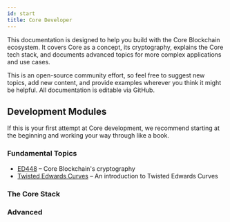 ```yaml
---
id: start
title: Core Developer
---
```


This documentation is designed to help you build with the Core Blockchain ecosystem. It covers Core as a concept, its cryptography, explains the Core tech stack, and documents advanced topics for more complex applications and use cases.

This is an open-source community effort, so feel free to suggest new topics, add new content, and provide examples wherever you think it might be helpful. All documentation is editable via GitHub.

## Development Modules

If this is your first attempt at Core development, we recommend starting at the beginning and working your way through like a book.

### Fundamental Topics

- [ED448](/docs/ed448) – Core Blockchain's cryptography
- [Twisted Edwards Curves](/docs/twisted-edwards-curves) – An introduction to Twisted Edwards Curves

### The Core Stack


### Advanced
